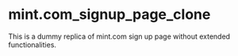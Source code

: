 # mint.com_signup_page_clone
This is a dummy replica of mint.com sign up page without extended functionalities.
